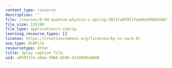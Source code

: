 ```yaml
---
content_type: resource
description: ''
file: /courses/8-04-quantum-physics-i-spring-2013/a059f1fea9ee5066b58b5234896e8609_lHhw_SExF1M.vtt
file_size: 135180
file_type: application/x-subrip
learning_resource_types: []
license: https://creativecommons.org/licenses/by-nc-sa/4.0/
ocw_type: OCWFile
resourcetype: Other
title: 3play caption file
uid: a059f1fe-a9ee-5066-b58b-5234896e8609
---
```

